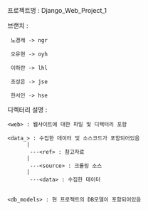 프로젝트명 : Django_Web_Project_1

브랜치 :
	 
	 노경래 -> ngr
	 
	 오유현 -> oyh
	 
	 이하란 -> lhl
	 
	 조성은 -> jse
	 
	 한서인 -> hse
	 

디렉터리 설명 :

	<web> : 웹사이트에 대한 파일 및 디렉터리 포함
	
	<data_> : 수집한 데이터 및 소스코드가 포함되어있음
	      |  	     
	       ---<ref> : 참고자료
	      |
	       ---<source> : 크롤링 소스
  	      |
	       ---<data> : 수집한 데이터


	<db_models> : 현 프로젝트의 DB모델이 포함되어있음
